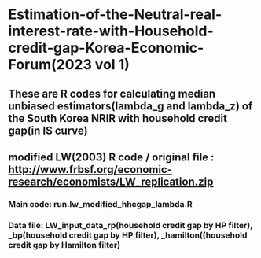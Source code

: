 # Estimation-of-the-Neutral-real-interest-rate-with-Household-credit-gap-Korea-Economic-Forum(2023 vol 1)

## These are R codes for calculating median unbiased estimators(lambda_g and lambda_z) of the South Korea NRIR with household credit gap(in IS curve)
## modified LW(2003) R code / original file : http://www.frbsf.org/economic-research/economists/LW_replication.zip
### Main code: run.lw_modified_hhcgap_lambda.R
### Data file: LW_input_data_rp(household credit gap by HP filter), _bp(household credit gap by HP filter), _hamilton((household credit gap by Hamilton filter)

